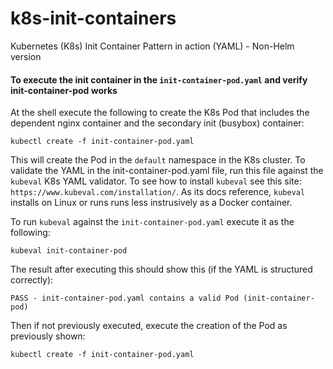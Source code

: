 # k8s-init-containers
Kubernetes (K8s) Init Container Pattern in action (YAML) - Non-Helm version

#### To execute the init container in the `init-container-pod.yaml` and verify init-container-pod works

At the shell execute the following to create the K8s Pod that includes the dependent nginx container and 
the secondary init (busybox) container:

`kubectl create -f init-container-pod.yaml`

This will create the Pod in the `default` namespace in the K8s cluster. To validate the YAML in the init-container-pod.yaml file, 
run this file against the `kubeval` K8s YAML validator. To see how to install `kubeval` see this site: `https://www.kubeval.com/installation/`. 
As its docs reference, `kubeval` installs on Linux or runs runs less instrusively as a Docker container.

To run `kubeval` against the `init-container-pod.yaml` execute it as the following:

`kubeval init-container-pod` 

The result after executing this should show this (if the YAML is structured correctly):

`PASS - init-container-pod.yaml contains a valid Pod (init-container-pod)`

Then if not previously executed, execute the creation of the Pod as previously shown:

`kubectl create -f init-container-pod.yaml`
